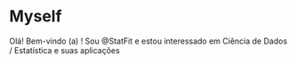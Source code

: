 # Myself
Olá! Bem-vindo (a) ! Sou @StatFit e estou 
interessado em Ciência de Dados / Estatística e suas aplicações
